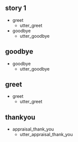 ## story 1
* greet
  - utter_greet
* goodbye
  - utter_goodbye

## goodbye
* goodbye
  - utter_goodbye

## greet
* greet
  - utter_greet

## thankyou
* appraisal_thank_you
    - utter_appraisal_thank_you
